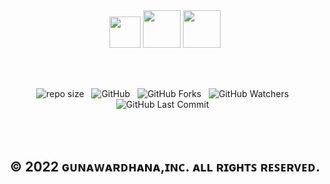 <div align="center">

<img src ="https://user-images.githubusercontent.com/100486080/194366650-ba2286fe-6dd7-471e-af09-3878d0d2cb7a.png" width = "50" hight ="100">
<img src="https://user-images.githubusercontent.com/100486080/194372733-ce18f77f-1afc-483a-8218-a4404af6f745.png" width = "60" hight ="110">
<img src="https://user-images.githubusercontent.com/100486080/195769568-bb7c5b0b-3dfd-4188-b46f-c5cb9b010c69.png" width = "60" hight ="110">

</div>

<br><br>
<div align="center">

![repo size](https://img.shields.io/github/repo-size/mGunawardhana/BMI-Calc?style=for-the-badge) &nbsp;
![GitHub](https://img.shields.io/github/license/mGunawardhana/BMI-Calc?style=for-the-badge) &nbsp;
![GitHub Forks](https://img.shields.io/github/forks/mGunawardhana/BMI-Calc?&labelColor=black&color=f7b731&style=for-the-badge) &nbsp;
![GitHub Watchers](https://img.shields.io/github/watchers/mGunawardhana/BMI-Calc?style=for-the-badge) &nbsp;
![GitHub Last Commit](https://img.shields.io/github/last-commit/mGunawardhana/BMI-Calc?style=for-the-badge) &nbsp;

</div>

<br><br>

<div align="center">

## © 2022 ɢᴜɴᴀᴡᴀʀᴅʜᴀɴᴀ,ɪɴᴄ. ᴀʟʟ ʀɪɢʜᴛꜱ ʀᴇꜱᴇʀᴠᴇᴅ.

</div>
